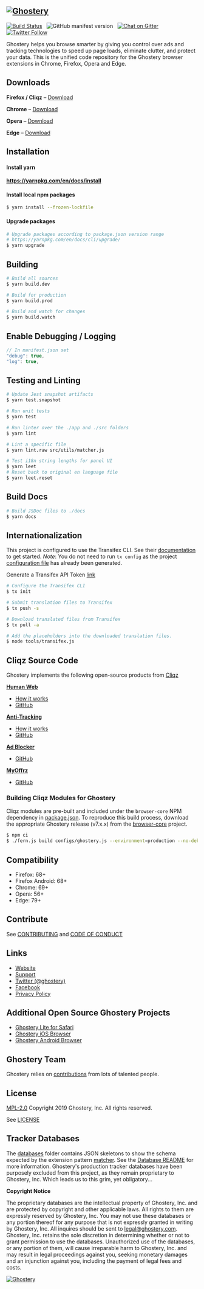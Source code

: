 [![Ghostery](https://www.ghostery.com/wp-content/themes/ghostery/images/ghostery_logo_black.svg)](https://www.ghostery.com)
---

[![Build Status](https://travis-ci.org/ghostery/ghostery-extension.svg?branch=master)](https://travis-ci.org/ghostery/ghostery-extension) &nbsp; ![GitHub manifest version](https://img.shields.io/github/manifest-json/v/ghostery/ghostery-extension.svg?style=flat-square) &nbsp; [![Chat on Gitter](https://img.shields.io/gitter/room/ghostery/ghostery-expenstion.svg?style=flat-square)](https://gitter.im/ghostery/ghostery-extension) &nbsp; [![Twitter Follow](https://img.shields.io/twitter/follow/ghostery.svg?style=social&maxAge=3600)](https://twitter.com/ghostery)

Ghostery helps you browse smarter by giving you control over ads and tracking technologies to speed up page loads, eliminate clutter, and protect your data. This is the unified code repository for the Ghostery browser extensions in Chrome, Firefox, Opera and Edge.

## Downloads
**Firefox / Cliqz** &ndash; [Download](https://addons.mozilla.org/en-US/firefox/addon/ghostery/)

**Chrome** &ndash; [Download](https://chrome.google.com/webstore/detail/ghostery-%E2%80%93-privacy-ad-blo/mlomiejdfkolichcflejclcbmpeaniij)

**Opera** &ndash; [Download](https://addons.opera.com/en/extensions/details/ghostery/)

**Edge** &ndash; [Download](https://microsoftedge.microsoft.com/addons/detail/fclbdkbhjlgkbpfldjodgjncejkkjcme)

## Installation

#### Install yarn
**https://yarnpkg.com/en/docs/install**

#### Install local npm packages
```sh
$ yarn install --frozen-lockfile
```

#### Upgrade packages
```sh
# Upgrade packages according to package.json version range
# https://yarnpkg.com/en/docs/cli/upgrade/
$ yarn upgrade
```

## Building
```sh
# Build all sources
$ yarn build.dev
```

```sh
# Build for production
$ yarn build.prod
```

```sh
# Build and watch for changes
$ yarn build.watch
```

## Enable Debugging / Logging
```javascript
// In manifest.json set
"debug": true,
"log": true,
```

## Testing and Linting
```sh
# Update Jest snapshot artifacts
$ yarn test.snapshot
```

```sh
# Run unit tests
$ yarn test
```

```sh
# Run linter over the ./app and ./src folders
$ yarn lint
```

```sh
# Lint a specific file
$ yarn lint.raw src/utils/matcher.js
```

```sh
# Test i18n string lengths for panel UI
$ yarn leet
# Reset back to original en language file
$ yarn leet.reset
```

## Build Docs
```sh
# Build JSDoc files to ./docs
$ yarn docs
```

## Internationalization

This project is configured to use the Transifex CLI. See their [documentation](https://docs.transifex.com/client/installing-the-client) to get started. *Note*:  You do not need to run `tx config` as the project [configuration file](.tx/config) has already been generated.

Generate a Transifex API Token [link](https://www.transifex.com/user/settings/api/)

```sh
# Configure the Transifex CLI
$ tx init
```

```sh
# Submit translation files to Transifex
$ tx push -s
```

```sh
# Download translated files from Transifex
$ tx pull -a
```

```sh
# Add the placeholders into the downloaded translation files.
$ node tools/transifex.js
```

## Cliqz Source Code
Ghostery implements the following open-source products from [Cliqz](https://cliqz.com/en/)

[**Human Web**](https://cliqz.com/en/whycliqz/human-web)
+ [How it works](https://cliqz.com/en/magazine/techblog-human-web-reliably-removes-uids)
+ [GitHub](https://github.com/cliqz-oss/browser-core/blob/master/modules/human-web/)

[**Anti-Tracking**](https://cliqz.com/en/whycliqz/anti-tracking)
+ [How it works](https://cliqz.com/en/magazine/how-we-at-cliqz-protect-users-from-web-tracking)
+ [GitHub](https://github.com/cliqz-oss/browser-core/blob/master/modules/antitracking)

[**Ad Blocker**](https://cliqz.com/en/whycliqz/adblocking)
+ [GitHub](https://github.com/cliqz-oss/adblocker)

[**MyOffrz**](https://cliqz.com/en/cliqz-angebote)
+ [GitHub](https://github.com/cliqz-oss/browser-core/blob/master/modules/offers-v2)

### Building Cliqz Modules for Ghostery
Cliqz modules are pre-built and included under the `browser-core` NPM dependency in [package.json](package.json). To reproduce this build process, download the appropriate Ghostery release (v7.x.x) from the [browser-core](https://github.com/cliqz-oss/browser-core/releases) project.

```sh
$ npm ci
$ ./fern.js build configs/ghostery.js --environment=production --no-debug
```

## Compatibility

+ Firefox: 68+
+ Firefox Android: 68+
+ Chrome: 69+
+ Opera: 56+
+ Edge: 79+

## Contribute

See [CONTRIBUTING](CONTRIBUTING.md) and [CODE OF CONDUCT](CODE-OF-CONDUCT.md)

## Links
+ [Website](https://ghostery.com/)
+ [Support](https://ghostery.com/support)
+ [Twitter (@ghostery)](https://twitter.com/ghostery)
+ [Facebook](https://www.facebook.com/ghostery)
+ [Privacy Policy](https://www.ghostery.com/about-ghostery/browser-extension-privacy-policy/)

## Additional Open Source Ghostery Projects
+ [Ghostery Lite for Safari](https://github.com/ghostery/GhosterySafari)
+ [Ghostery iOS Browser](https://github.com/ghostery/user-agent-ios)
+ [Ghostery Android Browser](https://github.com/ghostery/browser-android)

## Ghostery Team
Ghostery relies on [contributions](https://github.com/ghostery/ghostery-extension/graphs/contributors) from lots of talented people.

## License
[MPL-2.0](https://www.mozilla.org/en-US/MPL/2.0/) Copyright 2019 Ghostery, Inc. All rights reserved.

See [LICENSE](LICENSE)

## Tracker Databases
The [databases](/databases) folder contains JSON skeletons to show the schema expected by the extension pattern [matcher](/src/utils/matcher.js). See the [Database README](/databases/README.md) for more information.
Ghostery's production tracker databases have been purposely excluded from this project, as they remain proprietary to Ghostery, Inc. Which leads us to this grim, yet obligatory...

**Copyright Notice**

The proprietary databases are the intellectual property of Ghostery, Inc. and are protected by copyright and other applicable laws. All rights to them are expressly reserved by Ghostery, Inc. You may not use these databases or any portion thereof for any purpose that is not expressly granted in writing by Ghostery, Inc. All inquires should be sent to [legal@ghostery.com](legal@ghostery.com).  Ghostery, Inc. retains the sole discretion in determining whether or not to grant permission to use the databases. Unauthorized use of the databases, or any portion of them, will cause irreparable harm to Ghostery, Inc. and may result in legal proceedings against you, seeking monetary damages and an injunction against you, including the payment of legal fees and costs.

[![Ghostery](https://www.ghostery.com/wp-content/themes/ghostery/images/github/ghosty_coder.jpg)](https://www.ghostery.com)
